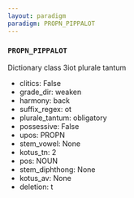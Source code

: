 ```yaml
---
layout: paradigm
paradigm: PROPN_PIPPALOT
---
```

### ` PROPN_PIPPALOT `

Dictionary class 3iot plurale tantum
* clitics: False
* grade_dir: weaken
* harmony: back
* suffix_regex: ot
* plurale_tantum: obligatory
* possessive: False
* upos: PROPN
* stem_vowel: None
* kotus_tn: 2
* pos: NOUN
* stem_diphthong: None
* kotus_av: None
* deletion: t
